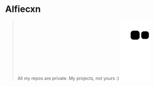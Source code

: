 # Alfiecxn
> All my repos are private. My projects, not yours :)
![Snake animation](https://github.com/Alfiecxn/Alfiecxn/blob/output/github-contribution-grid-snake.svg)
